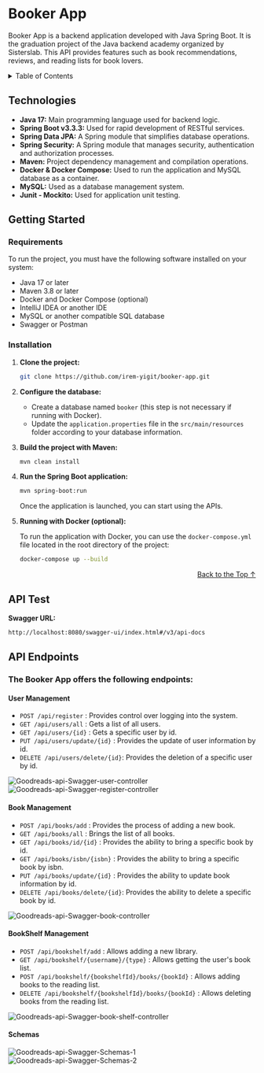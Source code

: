 # Booker App
<a name="readme-top"></a>
Booker App is a backend application developed with Java Spring Boot. It is the graduation project of the Java backend academy organized by Sisterslab. This API provides features such as book recommendations, reviews, and reading lists for book lovers.

<details>
  <summary>Table of Contents</summary>
  <ol>
    <li><a href="#technologies">Technologies</a></li>
    <li>
      <a href="#getting-started">Getting Started</a>
      <ul>
        <li><a href="#requirements">Requirements</a></li>
        <li><a href="#installation">Installation</a></li>
      </ul>
    </li>
    <li><a href="#usage">Usage</a></li>
    <li><a href="#api-test">API Test</a></li>
    <li><a href="#json-data-structure">JSON Data Structure</a></li>
    <li><a href="#project-structure">Project Structure</a></li>
    <li><a href="#screenshots">Screenshots</a></li>
    <li><a href="#additional-information">Additional Information</a></li>
  </ol>
</details>

## Technologies 

- **Java 17:** Main programming language used for backend logic.
- **Spring Boot v3.3.3:** Used for rapid development of RESTful services.
- **Spring Data JPA:** A Spring module that simplifies database operations.
- **Spring Security:** A Spring module that manages security, authentication and authorization processes.
- **Maven:** Project dependency management and compilation operations.
- **Docker & Docker Compose:** Used to run the application and MySQL database as a container.
- **MySQL:** Used as a database management system.
- **Junit - Mockito:** Used for application unit testing.

## Getting Started

### Requirements

To run the project, you must have the following software installed on your system:

- Java 17 or later
- Maven 3.8 or later
- Docker and Docker Compose (optional)
- IntelliJ IDEA or another IDE
- MySQL or another compatible SQL database
- Swagger or Postman

### Installation

1. **Clone the project:**

   ```bash
   git clone https://github.com/irem-yigit/booker-app.git
   ```

2. **Configure the database:**

    - Create a database named `booker` (this step is not necessary if running with Docker).
    - Update the `application.properties` file in the `src/main/resources` folder according to your database information.
    
3. **Build the project with Maven:**

   ```bash
   mvn clean install
   ```

4. **Run the Spring Boot application:**

   ```bash
   mvn spring-boot:run
   ```

   Once the application is launched, you can start using the APIs.

5. **Running with Docker (optional):**

   To run the application with Docker, you can use the `docker-compose.yml` file located in the root directory of the project:

   ```bash
   docker-compose up --build
   ```
<p align="right"><a href="#readme-top">Back to the Top ↑ </a></p>

## API Test

   **Swagger URL:**

   ```bash
   http://localhost:8080/swagger-ui/index.html#/v3/api-docs
   ```

## API Endpoints

### The Booker App offers the following endpoints:

#### User Management

- `POST /api/register`           : Provides control over logging into the system.
- `GET /api/users/all`           : Gets a list of all users.
- `GET /api/users/{id}`          : Gets a specific user by id.
- `PUT /api/users/update/{id}`   : Provides the update of user information by id.
- `DELETE /api/users/delete/{id}`: Provides the deletion of a specific user by id.

![Goodreads-api-Swagger-user-controller](https://github.com/user-attachments/assets/06b07f6c-f03c-4ab5-843c-af321b29dbc6)
![Goodreads-api-Swagger-register-controller](https://github.com/user-attachments/assets/416757c0-3c83-464b-82cf-a55a64872450)

#### Book Management

- `POST /api/books/add`          : Provides the process of adding a new book.
- `GET /api/books/all`           : Brings the list of all books.
- `GET /api/books/id/{id}`       : Provides the ability to bring a specific book by id.
- `GET /api/books/isbn/{isbn}`   : Provides the ability to bring a specific book by isbn.
- `PUT /api/books/update/{id}`   : Provides the ability to update book information by id.
- `DELETE /api/books/delete/{id}`: Provides the ability to delete a specific book by id.
  
![Goodreads-api-Swagger-book-controller](https://github.com/user-attachments/assets/febb025b-06d3-45ed-8670-f00a357706a4)

#### BookShelf Management

- `POST /api/bookshelf/add`                             : Allows adding a new library.
- `GET /api/bookshelf/{username}/{type}`                       : Allows getting the user's book list.
- `POST /api/bookshelf/{bookshelfId}/books/{bookId}`    : Allows adding books to the reading list.
- `DELETE /api/bookshelf/{bookshelfId}/books/{bookId}`  : Allows deleting books from the reading list.

![Goodreads-api-Swagger-book-shelf-controller](https://github.com/user-attachments/assets/16c909a0-8178-4392-9cba-e4eb3fb4a039)

#### Schemas

![Goodreads-api-Swagger-Schemas-1](https://github.com/user-attachments/assets/6385ea7c-a861-4c3a-9070-fd264057ceed)
![Goodreads-api-Swagger-Schemas-2](https://github.com/user-attachments/assets/3a289396-6ee5-4ed9-a039-f6e936261d82)
